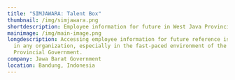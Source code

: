 ```yaml
---
title: "SIMJAWARA: Talent Box"
thumbnail: /img/simjawara.png
shortdescription: Employee information for future in West Java Provincial Government.
mainimage: /img/main-image.png
longdescription: Accessing employee information for future reference is crucial
  in any organization, especially in the fast-paced environment of the West Java
  Provincial Government.
company: Jawa Barat Government
location: Bandung, Indonesia
---
```

